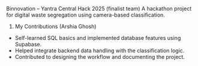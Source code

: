 Binnovation – Yantra Central Hack 2025 (finalist team)
A hackathon project for digital waste segregation using camera-based classification.  

1. My Contributions (Arshia Ghosh)
- Self-learned SQL basics and implemented database features using Supabase.  
- Helped integrate backend data handling with the classification logic.  
- Contributed to designing the workflow and documenting the project. 